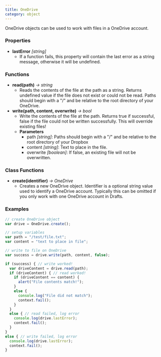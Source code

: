 ```yaml
---
title: OneDrive
category: object
---
```


OneDrive objects can be used to work with files in a OneDrive account.

### Properties

- **lastError** *[string]*
  - If a function fails, this property will contain the last error as a string message, otherwise it will be undefined.

### Functions

- **read(path)** *-> string*
  - Reads the contents of the file at the path as a string. Returns undefined value if the file does not exist or could not be read. Paths should begin with a "/" and be relative to the root directory of your OneDrive.
- **write(path, content, overwrite)** *-> bool*
  - Write the contents of the file at the path. Returns true if successful, false if the file could not be written successfully.  This will override existing files!
  - **Parameters**
    - path *[string]*: Paths should begin with a "/" and be relative to the root directory of your Dropbox
    - content *[string]*: Text to place in the file.
    - overwrite *[boolean]*: If false, an existing file will not be overwritten.

### Class Functions

- **create(identifier)** *-> OneDrive*
  - Creates a new OneDrive object. Identifier is a optional string value used to identify a OneDrive account.  Typically this can be omitted if you only work with one OneDrive account in Drafts.

### Examples

```javascript
// create OneDrive object
var drive = OneDrive.create();

// setup variables
var path = "/test/file.txt";
var content = "text to place in file";

// write to file on OneDrive
var success = drive.write(path, content, false);

if (success) { // write worked!
  var driveContent = drive.read(path);
  if (driveContent) { // read worked!
    if (driveContent == content) {
      alert("File contents match!");
    }
    else {
      console.log("File did not match");
      context.fail();
    }
  }
  else { // read failed, log error
    console.log(drive.lastError);
    context.fail();
  }
}
else { // write failed, log error
  console.log(drive.lastError);
  context.fail();
}
```
